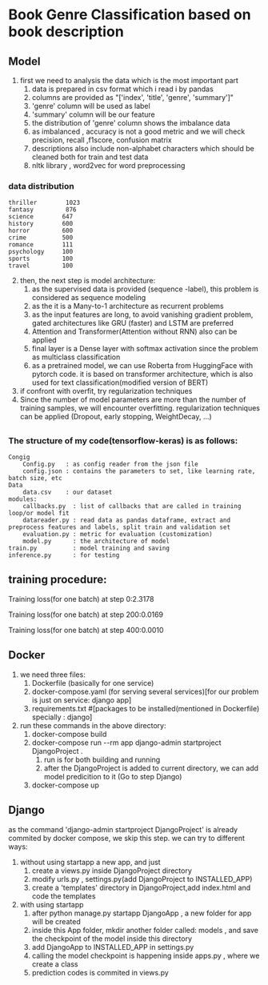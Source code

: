 # Book Genre Classification based on book description
##  Model
1) first we need to analysis the data which is the most important part
   1) data is prepared in csv format which i read i by pandas
   2) columns are provided as "['index', 'title', 'genre', 'summary']"
   3) 'genre' column will be used as label
   4) 'summary' column will be our feature
   5) the distribution of 'genre' column shows the imbalance data
   6) as imbalanced , accuracy is not a good metric and we will check precision, recall ,f1score, confusion matrix
   7) descriptions also include non-alphabet characters which should be cleaned both for train and test data
   8) nltk library , word2vec for word preprocessing
### data distribution
    thriller        1023
    fantasy         876
    science        647
    history        600
    horror         600
    crime          500
    romance        111
    psychology     100
    sports         100
    travel         100

2) then, the next step is model architecture:
    1) as the supervised data is provided (sequence -label), this problem is considered as sequence modeling
   2)  as the it is a Many-to-1 architecture as recurrent problems
   3) as the input features are long, to avoid vanishing gradient problem, gated architectures like GRU (faster) and LSTM are preferred
   4) Attention and Transformer(Attention without RNN) also can be applied
   5) final layer is a Dense layer with softmax activation since the problem as multiclass classification
   6) as a pretrained model, we can use Roberta from HuggingFace with pytorch code. it is based on transformer architecture, which is also used for text classification(modified version of BERT)
3) if confront with overfit, try regularization techniques 
4) Since the number of model parameters are more than the number of training samples, we will encounter overfitting. regularization techniques can be applied (Dropout, early stopping, WeightDecay, ...)
##
### The structure of my code(tensorflow-keras) is as follows:
    Congig
        Config.py   : as config reader from the json file
        config.json : contains the parameters to set, like learning rate, batch size, etc
    Data    
        data.csv    : our dataset
    modules:
        callbacks.py  : list of callbacks that are called in training loop/or model fit
        datareader.py : read data as pandas dataframe, extract and preprocess features and labels, split train and validation set
        evaluation.py : metric for evaluation (customization)
        model.py      : the architecture of model
    train.py          : model training and saving
    inference.py      : for testing
## training procedure:
 Training loss(for one  batch) at step 0:2.3178

 Training loss(for one  batch) at step 200:0.0169

 Training loss(for one  batch) at step 400:0.0010

## Docker
1) we need three files:
   1) Dockerfile (basically for one service)
   2) docker-compose.yaml (for serving several services)[for our problem is just on service: django app]
   3) requirements.txt  #[packages to be installed(mentioned in Dockerfile) specially : django]
2) run these commands in the above directory:
   1) docker-compose build
   2) docker-compose run --rm app django-admin startproject DjangoProject .
      1) run is for both building and running
      2) after the DjangoProject is added to current directory, we can add model predicition to it (Go to step Django)
   2) docker-compose up


## Django
as the command 'django-admin startproject DjangoProject' is already commited by docker compose, we skip this step.
we can try to different ways:

1) without using startapp a new app, and just
   1) create a views.py inside DjangoProject directory
   2) modify urls.py , settings.py(add DjangoProject to INSTALLED_APP)
   3) create a 'templates' directory in DjangoProject,add index.html and code the templates
2) with using startapp
   1) after python manage.py startapp DjangoApp , a new folder for app will be created
   2) inside this App folder, mkdir another folder called: models , and save the checkpoint of the model inside this directory
   3) add DjangoApp to INSTALLED_APP in settings.py
   4) calling the model checkpoint is happening inside apps.py , where we create a class
   5) prediction codes is commited in views.py
